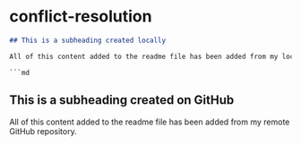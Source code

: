 # conflict-resolution

  ```md
  ## This is a subheading created locally

  All of this content added to the readme file has been added from my local Git repository.
  ```
  
    ```md
  ## This is a subheading created on GitHub

  All of this content added to the readme file has been added from my remote GitHub repository.
  ```
